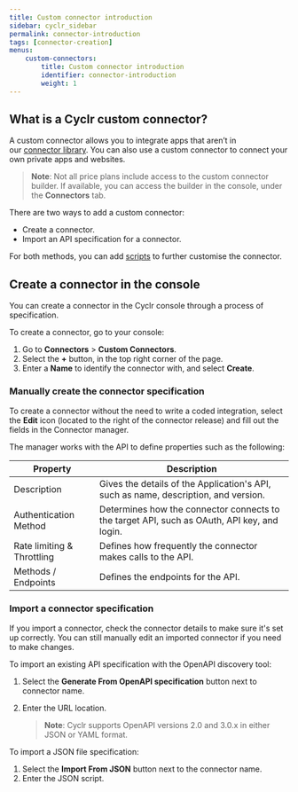 ```yaml
---
title: Custom connector introduction
sidebar: cyclr_sidebar
permalink: connector-introduction
tags: [connector-creation]
menus:
    custom-connectors:
        title: Custom connector introduction
        identifier: connector-introduction
        weight: 1
---
```


## What is a Cyclr custom connector?

A custom connector allows you to integrate apps that aren’t in our [connector library](http://cyclr.com/connectors/). You can also use a custom connector to connect your own private apps and websites.

>  **Note**:  Not all price plans include access to the custom connector builder. If available, you can access the builder in the console, under the **Connectors** tab.

There are two ways to add a custom connector:
*  Create a connector.
*  Import an API specification for a connector.

For both methods, you can add [scripts](connector-scripting) to further customise the connector.

## Create a connector in the console

You can create a connector in the Cyclr console through a process of specification.

To create a connector, go to your console:
1.  Go to **Connectors** > **Custom Connectors**.
2.  Select the **+** button, in the top right corner of the page.
3.  Enter a **Name** to identify the connector with, and select **Create**.

### Manually create the connector specification

 To create a connector without the need to write a coded integration, select the **Edit** icon (located to the right of the connector release) and fill out the fields in the Connector manager.

The manager works with the API to define properties such as the following:

| Property | Description | 
| --- | --- |
| Description | Gives the details of the Application's API, such as name, description, and version. |
| Authentication Method | Determines how the connector connects to the target API, such as OAuth, API key, and login. |
| Rate limiting & Throttling | Defines how frequently the connector makes calls to the API. |
| Methods / Endpoints | Defines the endpoints for the API. |

### Import a connector specification

If you import a connector, check the connector details to make sure it's set up correctly. You can still manually edit an imported connector if you need to make changes.

To import an existing API specification with the OpenAPI discovery tool:

1.  Select the **Generate From OpenAPI specification** button next to connector name.
2.  Enter the URL location.

    >**Note**: Cyclr supports OpenAPI versions 2.0 and 3.0.x in either JSON or YAML format.

To import a JSON file specification:

1. Select the **Import From JSON** button next to the connector name.
2. Enter the JSON script.